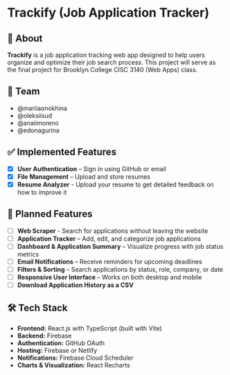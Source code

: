 # Trackify (Job Application Tracker)

## 📌 About
**Trackify** is a job application tracking web app designed to help users organize and optimize their job search process. This project will serve as the final project for Brooklyn College CISC 3140 (Web Apps) class.

## 👥 Team
- @mariiaonokhina
- @oleksiisud
- @anaiimoreno
- @edonagurina

## ✅ Implemented Features
- [X] **User Authentication** – Sign in using GitHub or email
- [X] **File Management** – Upload and store resumes  
- [X] **Resume Analyzer** - Upload your resume to get detailed feedback on how to improve it

## 🚀 Planned Features
- [ ] **Web Scraper** - Search for applications without leaving the website
- [ ] **Application Tracker** – Add, edit, and categorize job applications  
- [ ] **Dashboard & Application Summary** – Visualize progress with job status metrics  
- [ ] **Email Notifications** – Receive reminders for upcoming deadlines  
- [ ] **Filters & Sorting** – Search applications by status, role, company, or date  
- [ ] **Responsive User Interface** – Works on both desktop and mobile
- [ ] **Download Application History as a CSV**

## 🛠️ Tech Stack
- **Frontend:** React.js with TypeScript (built with Vite)
- **Backend:** Firebase
- **Authentication:** GitHub OAuth
- **Hosting:** Firebase or Netlify
- **Notifications:** Firebase Cloud Scheduler
- **Charts & Visualization:** React Recharts